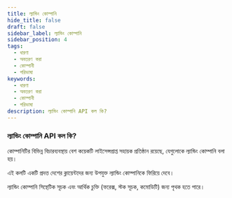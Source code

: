 ```yaml
---
title: ল্যান্ডিং কোম্পানি
hide_title: false
draft: false
sidebar_label: ল্যান্ডিং কোম্পানি
sidebar_position: 4
tags:
  - ধারণা
  - অবতরণ করা
  - কোম্পানী
  - পরিভাষা
keywords:
  - ধারণা
  - অবতরণ করা
  - কোম্পানী
  - পরিভাষা
description: ল্যান্ডিং কোম্পানি API কল কি?
---
```


### ল্যান্ডিং কোম্পানি API কল কি?

কোম্পানিটির বিভিন্ন বিচারব্যবস্থায় বেশ কয়েকটি লাইসেন্সপ্রাপ্ত সহায়ক প্রতিষ্ঠান রয়েছে, যেগুলোকে ল্যান্ডিং কোম্পানি বলা হয়।

এই কলটি একটি প্রদত্ত দেশের ক্লায়েন্টদের জন্য উপযুক্ত ল্যান্ডিং কোম্পানিকে ফিরিয়ে দেবে।

ল্যান্ডিং কোম্পানি সিন্থেটিক সূচক এবং আর্থিক চুক্তি (ফরেক্স, স্টক সূচক, কমোডিটি) জন্য পৃথক হতে পারে।
